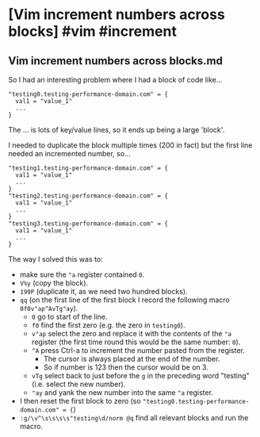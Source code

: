 # [Vim increment numbers across blocks] #vim #increment

## Vim increment numbers across blocks.md

So I had an interesting problem where I had a block of code like... 

```
"testing0.testing-performance-domain.com" = {
  val1 = "value_1"
  ...
}
```

The ... is lots of key/value lines, so it ends up being a large 'block'.

I needed to duplicate the block multiple times (200 in fact) but the first line needed an incremented number, so...

```
"testing1.testing-performance-domain.com" = {
  val1 = "value_1"
  ...
}
"testing2.testing-performance-domain.com" = {
  val1 = "value_1"
  ...
}
"testing3.testing-performance-domain.com" = {
  val1 = "value_1"
  ...
}
```

The way I solved this was to:

- make sure the `"a` register contained `0`.
- `V%y` (copy the block).
- `199P` (duplicate it, as we need two hundred blocks).
- `qq` (on the first line of the first block I record the following macro `0f0v"ap^AvTg"ay`).
  - `0` go to start of the line.
  - `f0` find the first zero (e.g. the zero in `testing0`).
  - `v"ap` select the zero and replace it with the contents of the `"a` register (the first time round this would be the same number: `0`).
  - `^A` press Ctrl-a to increment the number pasted from the register.
    - The cursor is always placed at the end of the number.
    - So if number is 123 then the cursor would be on 3.
  - `vTg` select back to just before the `g` in the preceding word "testing" (i.e. select the new number).
  - `"ay` and yank the new number into the same `"a` register.
- I then reset the first block to zero (so `"testing0.testing-performance-domain.com" = {`)
- `:g/\v^\s\s\s\s"testing\d/norm @q` find all relevant blocks and run the macro.

